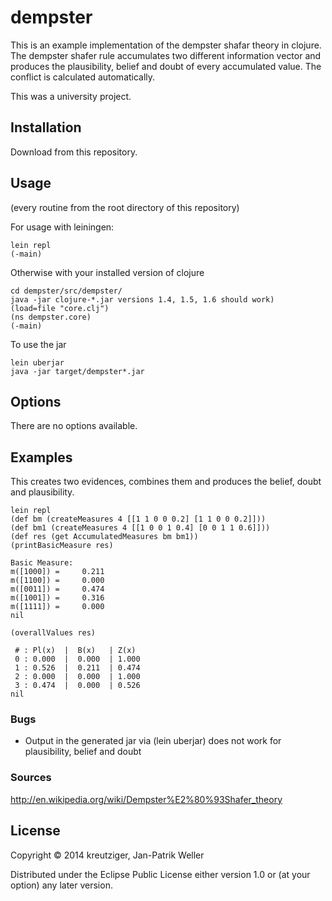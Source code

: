 # dempster

This is an example implementation of the dempster shafar theory in clojure. The
dempster shafer rule accumulates two different information vector and produces
the plausibility, belief and doubt of every accumulated value. The conflict is
calculated automatically.

This was a university project.

## Installation

Download from this repository.

## Usage

(every routine from the root directory of this repository)

For usage with leiningen:

    lein repl
    (-main)

Otherwise with your installed version of clojure

    cd dempster/src/dempster/
    java -jar clojure-*.jar versions 1.4, 1.5, 1.6 should work)
    (load=file "core.clj")
    (ns dempster.core)
    (-main)

To use the jar

    lein uberjar
    java -jar target/dempster*.jar

## Options

There are no options available.

## Examples

This creates two evidences, combines them and produces the belief, doubt and
plausibility.

    lein repl
    (def bm (createMeasures 4 [[1 1 0 0 0.2] [1 1 0 0 0.2]]))
    (def bm1 (createMeasures 4 [[1 0 0 1 0.4] [0 0 1 1 0.6]]))
    (def res (get AccumulatedMeasures bm bm1))
    (printBasicMeasure res)

    Basic Measure:
    m([1000]) =     0.211
    m([1100]) =     0.000
    m([0011]) =     0.474
    m([1001]) =     0.316
    m([1111]) =     0.000
    nil

    (overallValues res)

     # : Pl(x)  |  B(x)   | Z(x)
     0 : 0.000  |  0.000  | 1.000 
     1 : 0.526  |  0.211  | 0.474 
     2 : 0.000  |  0.000  | 1.000 
     3 : 0.474  |  0.000  | 0.526 
    nil

### Bugs

* Output in the generated jar via (lein uberjar) does not work for
  plausibility, belief and doubt

### Sources

http://en.wikipedia.org/wiki/Dempster%E2%80%93Shafer_theory

## License

Copyright © 2014 kreutziger, Jan-Patrik Weller

Distributed under the Eclipse Public License either version 1.0 or (at
your option) any later version.

